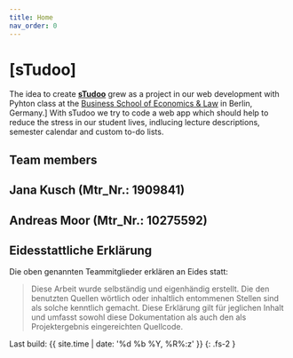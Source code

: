 ```yaml
---
title: Home
nav_order: 0
---
```


# [sTudoo]

The idea to create **[sTudoo](https://github.com/andrej-moor/sTudoo.git)** grew as a project in our web development with Pyhton class at the [Business School of Economics & Law](https://www.hwr-berlin.de/en/) in Berlin, Germany.] With sTudoo we try to code a web app which should help to reduce the stress in our student lives, indlucing lecture descriptions, semester calendar and custom to-do lists.

## Team members

## Jana Kusch (Mtr_Nr.: 1909841)
## Andreas Moor (Mtr_Nr.: 10275592)

## Eidesstattliche Erklärung

Die oben genannten Teammitglieder erklären an Eides statt:

> Diese Arbeit wurde selbständig und eigenhändig erstellt. Die den benutzten Quellen wörtlich oder inhaltlich entommenen Stellen sind als solche kenntlich gemacht. Diese Erklärung gilt für jeglichen Inhalt und umfasst sowohl diese Dokumentation als auch den als Projektergebnis eingereichten Quellcode.

Last build: {{ site.time | date: '%d %b %Y, %R%:z' }}
{: .fs-2 }
